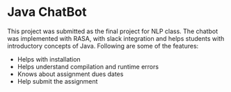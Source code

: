 # Java ChatBot

This project was submitted as the final project for NLP class. The chatbot was implemented with RASA, with slack integration and helps students with introductory concepts of Java. Following are some of the features:   

- Helps with installation
- Helps understand compilation and runtime errors
- Knows about assignment dues dates
- Help submit the assignment
